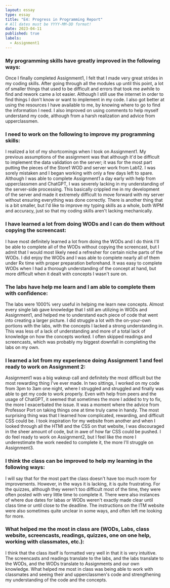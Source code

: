 ```yaml
---
layout: essay
type: essay
title: "E4: Progress in Programming Report"
# All dates must be YYYY-MM-DD format!
date: 2023-04-11
published: true
labels:
  - Assignment1
--- 
```


### My programming skills have greatly improved in the following ways:
Once I finally completed Assignment1, I felt that I made very great strides in my coding skills. After going through all the modules up until this point, a lot of smaller things that used to be difficult and errors that took me awhile to find and rework came a lot easier. Although I still use the internet in order to find things I don't know or want to implement in my code. I also got better at using the resources I have available to me, by knowing where to go to find the information I need. I also improved on using comments to help myself understand my code, although from a harsh realization and advice from upperclassmen. 

### I need to work on the following to improve my programming skills:
I realized a lot of my shortcomings when I took on Assignment1. My previous assumptions of the assignment was that although it'd be difficult to implement the data validation on the server; it was for the most part putting the pieces of the Store1 WOD and server work from Lab12. I was sorely mistaken and I began working with only a few days left to spare. Although I was able to complete Assignment1 a day early with help from upperclassmen and ChatGPT, I was severely lacking in my understanding of the server-side processing. This basically crippled me in my development of the server and made it extremely difficult to move forward with my server without ensuring everything was done correctly. There is another thing that is a bit smaller, but I'd like to improve my typing skills as a whole, both WPM and accuracy, just so that my coding skills aren't lacking mechanically.

### I have learned a lot from doing WODs and I can do them without copying the screencast:
I have most definitely learned a lot from doing the WODs and I do think I'll be able to complete all of the WODs without copying the screencast, but I admit that I would most likely need a refresher for certain niche parts of the WODs. I did enjoy the WODs and I was able to complete nearly all of them under Rx time with proper preparation beforehand. It was easy to complete WODs when I had a thorough understanding of the concept at hand, but more difficult when it dealt with concepts I wasn't sure on.

### The labs have help me learn and I am able to complete them with confidence:
The labs were 1000% very useful in helping me learn new concepts. Almost every single lab gave knowledge that I still am utilizing in WODs and Assignment1, and helped me to understand each piece of code that went into creating a larger picture. I did struggle a lot with the on-your-own portions with the labs, with the concepts I lacked a strong understanding in. This was less of a lack of understanding and more of a total lack of knowledge on how the concepts worked. I often skipped readings and screencasts, which was probably my biggest downfall in completing the labs on my own.

### I learned a lot from my experience doing Assignment 1 and feel ready to work on Assignment 2:
Assignment1 was a big wakeup call and definitely the most difficult but the most rewarding thing I've ever made. In two sittings, I worked on my code from 3pm to 3am one night, where I struggled  and struggled and finally was able to get my code to work properly. Even with help from peers and the usage of ChatGPT, it seemed that sometimes the more I added to try to fix, the more I exacerbated the issue. It was a moment where the advice from Professor Port on taking things one at time truly came in handy. The most surprising thing was that I learned how complicated, rewarding, and difficult CSS could be. I took inspiration for my website from another and when I looked through all the HTMl and the CSS on that website, I was discouraged in the sheer amount of code, but in awe of how far CSS could be pushed. I do feel ready to work on Assignment2, but I feel like the more I underestimate the work needed to complete it, the more I'll struggle on Assignment3.

### I think the class can be improved to help my learning in the following ways:
I will say that for the most part the class doesn't have too much room for improvements. However, in the ways it is lacking, it is quite frustrating. For the quizzes, although they weren't too difficult most of the time, they were often posted with very little time to complete it. There were also instances of where due dates for labas or WODs weren't exactly made clear until class time or until close to the deadline. The instructions on the ITM website were also sometimes quite unclear in some ways, and often left me looking for more. 

### What helped me the most in class are (WODs, Labs, class website, screencasts, readings, quizzes, one on one help, working with classmates, etc.):
I think that the class itself is formatted very well in that it is very intuitive. The screencasts and readings translate to the labs, and the labs translate to the WODs, and the WODs translate to Assignments and our own knowledge. What helped me most in class was being able to work with classmates and seeing their and upperclassmen's code and strengthening my understanding of the code and the concepts.
